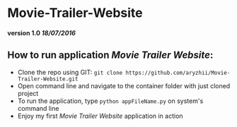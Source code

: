 # Movie-Trailer-Website
#### version 1.0 *18/07/2016*

## How to run application _*Movie Trailer Website*_:

* Clone the repo using GIT: ```git clone https://github.com/aryzhii/Movie-Trailer-Website.git```
* Open command line and navigate to the container folder with just cloned project
* To run the application, type ```python appFileName.py``` on system's command line
* Enjoy my first _*Movie Trailer Website*_ application in action
